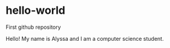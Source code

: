 # hello-world
First github repository

Hello! My name is Alyssa and I am a computer science student.
